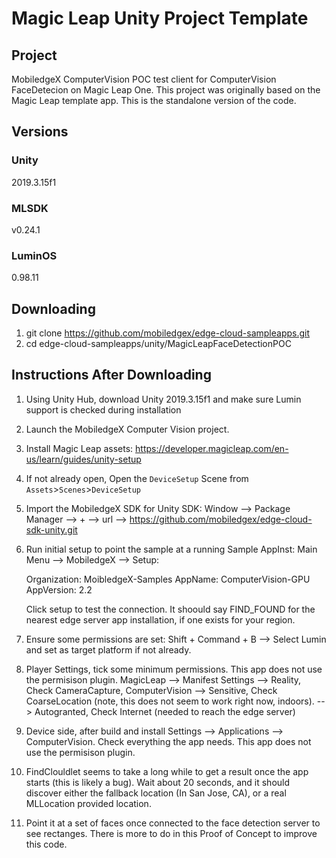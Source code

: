# Magic Leap Unity Project Template

## Project

MobiledgeX ComputerVision POC test client for ComputerVision FaceDetecion on Magic Leap One. This project was originally based on the Magic Leap template app.
This is the standalone version of the code.

## Versions

### Unity

2019.3.15f1

### MLSDK

v0.24.1

### LuminOS

0.98.11

## Downloading

1) git clone https://github.com/mobiledgex/edge-cloud-sampleapps.git
2) cd edge-cloud-sampleapps/unity/MagicLeapFaceDetectionPOC

## Instructions After Downloading

1) Using Unity Hub, download Unity 2019.3.15f1 and make sure Lumin support is checked during installation
2) Launch the MobiledgeX Computer Vision project.
3) Install Magic Leap assets: https://developer.magicleap.com/en-us/learn/guides/unity-setup
4) If not already open, Open the `DeviceSetup` Scene from `Assets`>`Scenes`>`DeviceSetup`
5) Import the MobiledgeX SDK for Unity SDK:
   Window --> Package Manager --> + --> url --> https://github.com/mobiledgex/edge-cloud-sdk-unity.git
6) Run initial setup to point the sample at a running Sample AppInst:
   Main Menu --> MobiledgeX --> Setup:

   Organization: MoibledgeX-Samples
   AppName: ComputerVision-GPU
   AppVersion: 2.2
  
   Click setup to test the connection. It shoould say FIND_FOUND for the nearest edge server app
   installation, if one exists for your region.
7) Ensure some permissions are set:
   Shift + Command + B --> Select Lumin and set as target platform if not already.
8) Player Settings, tick some minimum permissions. This app does not use the permisison plugin.
   MagicLeap
     --> Manifest Settings --> Reality, Check CameraCapture, ComputerVision
     --> Sensitive, Check CoarseLocation (note, this does not seem to work right now, indoors).
     --> Autogranted, Check Internet (needed to reach the edge server)
9) Device side, after build and install
   Settings --> Applications --> ComputerVision. Check everything the app needs. This app does not use
   the permisison plugin.
10) FindClouldlet seems to take a long while to get a result once the app starts (this is likely a bug).
    Wait about 20 seconds, and it should discover either the fallback location (In San Jose, CA), or
    a real MLLocation provided location.
11) Point it at a set of faces once connected to the face detection server to see rectanges. There is more
    to do in this Proof of Concept to improve this code.
